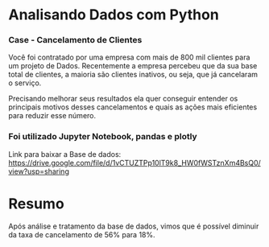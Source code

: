 # Analisando Dados com Python

### Case - Cancelamento de Clientes

Você foi contratado por uma empresa com mais de 800 mil clientes para um projeto de Dados. Recentemente a empresa percebeu que da sua base total de clientes, a maioria são clientes inativos, ou seja, que já cancelaram o serviço.

Precisando melhorar seus resultados ela quer conseguir entender os principais motivos desses cancelamentos e quais as ações mais eficientes para reduzir esse número.

### Foi utilizado Jupyter Notebook, pandas e plotly

Link para baixar a Base de dados: https://drive.google.com/file/d/1vCTUZTPp10lT9k8_HW0fWSTznXm4BsQ0/view?usp=sharing

# Resumo
Após análise e tratamento da base de dados, vimos que é possível diminuir da taxa de cancelamento de 56% para 18%.
